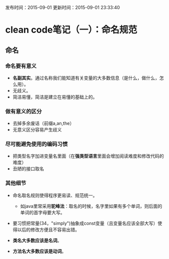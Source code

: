 发布时间：2015-09-01
更新时间：2015-09-01 23:33:40
# clean code笔记（一）：命名规范

## 命名
### 命名要有意义
- **名副其实**。通过名称我们能知道有关变量的大多数信息（是什么，做什么，怎么用）。
- 无歧义。
- 简洁易懂，简洁是建立在易懂的基础上的。

### 做有意义的区分
- 去掉多余废话（前缀a,an,the）
- 无意义区分容易产生歧义

### 尽可能避免使用的编码习惯
- 把类型名字加进变量名里面（在**强类型语言**里面会增加阅读难度和修改代码的难度）
- 丑陋的接口取名

### 其他细节
- 命名取名规则使得程序更易读、规范统一。
  - 如java里常采用**驼峰法**：取名的时候，名字里如果有多个单词，则后面的单词的首字母要大写。

- 要习惯把常量(34，"simply")抽象成const变量（且变量名应该全部大写）使得以后的修改方便且不容易出错。
- **类名大多数应该是名词**。
- **方法名大多数应该是动词**。
